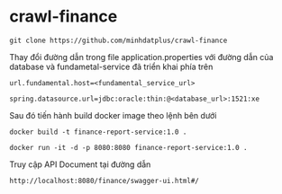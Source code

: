 # crawl-finance

```
git clone https://github.com/minhdatplus/crawl-finance
```

Thay đổi đường dẫn trong file application.properties với đường dẫn của database và fundametal-service đã triển khai phía trên

```
url.fundamental.host=<fundamental_service_url>

spring.datasource.url=jdbc:oracle:thin:@<database_url>:1521:xe
```

Sau đó tiến hành build docker image theo lệnh bên dưới
```
docker build -t finance-report-service:1.0 .

docker run -it -d -p 8080:8080 finance-report-service:1.0 .
```

Truy cập API Document tại đường dẫn
```
http://localhost:8080/finance/swagger-ui.html#/
